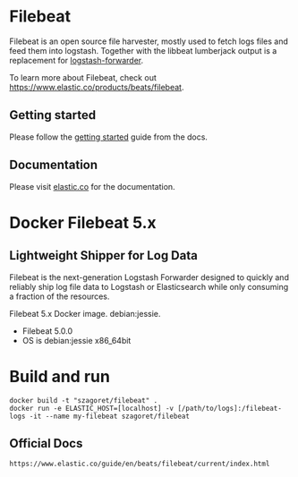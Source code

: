 # Filebeat

Filebeat is an open source file harvester, mostly used to fetch logs files and feed them into logstash.
Together with the libbeat lumberjack output is a replacement for [logstash-forwarder](https://github.com/elastic/logstash-forwarder).

To learn more about Filebeat, check out https://www.elastic.co/products/beats/filebeat.


## Getting started

Please follow the [getting started](https://www.elastic.co/guide/en/beats/filebeat/current/filebeat-getting-started.html)
guide from the docs.

## Documentation

Please visit [elastic.co](https://www.elastic.co/guide/en/beats/filebeat/current/index.html)
 for the documentation.

# Docker Filebeat 5.x

## Lightweight Shipper for Log Data

Filebeat is the next-generation Logstash Forwarder designed to quickly and reliably ship log file data to Logstash or Elasticsearch while only consuming a fraction of the resources. 

Filebeat 5.x Docker image. debian:jessie.


- Filebeat 5.0.0
- OS is debian:jessie x86_64bit

# Build and run
    
    docker build -t "szagoret/filebeat" .
	docker run -e ELASTIC_HOST=[localhost] -v [/path/to/logs]:/filebeat-logs -it --name my-filebeat szagoret/filebeat
    
## Official Docs
    https://www.elastic.co/guide/en/beats/filebeat/current/index.html